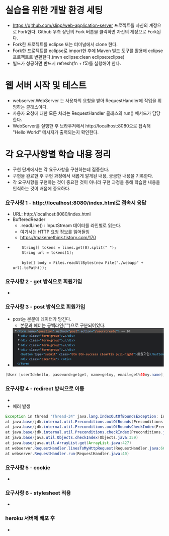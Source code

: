 # 실습을 위한 개발 환경 세팅
* https://github.com/slipp/web-application-server 프로젝트를 자신의 계정으로 Fork한다. Github 우측 상단의 Fork 버튼을 클릭하면 자신의 계정으로 Fork된다.
* Fork한 프로젝트를 eclipse 또는 터미널에서 clone 한다.
* Fork한 프로젝트를 eclipse로 import한 후에 Maven 빌드 도구를 활용해 eclipse 프로젝트로 변환한다.(mvn eclipse:clean eclipse:eclipse)
* 빌드가 성공하면 반드시 refresh(fn + f5)를 실행해야 한다.

# 웹 서버 시작 및 테스트
* webserver.WebServer 는 사용자의 요청을 받아 RequestHandler에 작업을 위임하는 클래스이다.
* 사용자 요청에 대한 모든 처리는 RequestHandler 클래스의 run() 메서드가 담당한다.
* WebServer를 실행한 후 브라우저에서 http://localhost:8080으로 접속해 "Hello World" 메시지가 출력되는지 확인한다.

# 각 요구사항별 학습 내용 정리
* 구현 단계에서는 각 요구사항을 구현하는데 집중한다. 
* 구현을 완료한 후 구현 과정에서 새롭게 알게된 내용, 궁금한 내용을 기록한다.
* 각 요구사항을 구현하는 것이 중요한 것이 아니라 구현 과정을 통해 학습한 내용을 인식하는 것이 배움에 중요하다. 

### 요구사항 1 - http://localhost:8080/index.html로 접속시 응답
* URL: http://localhost:8080/index.html
* BufferedReader
  * .readLine() : InputStream 데이터를 라인별로 읽는다.
  * 여기서는 HTTP 요청 정보를 읽어들임
  * https://makemethink.tistory.com/170
*
          String[] tokens = lines.get(0).split(" ");
          String url = tokens[1];

          byte[] body = Files.readAllBytes(new File("./webapp" + url).toPath());

### 요구사항 2 - get 방식으로 회원가입
* 

### 요구사항 3 - post 방식으로 회원가입
* post는 본문에 데이터가 담긴다.
  * 본문과 헤더는 공백라인("")으로 구분되어있다.
* ![img.png](img.png)
```java
[User [userId=hello, password=getget, name=getmy, email=get%40my.name], User [userId=asdf, password=null, name=%ED%98%84%EC%8B%9D%EB%B3%B4%EC%9D%B4, email=asdfasdf%40naver.com]]
```

### 요구사항 4 - redirect 방식으로 이동
* 
* 에러 발생
```java
Exception in thread "Thread-34" java.lang.IndexOutOfBoundsException: Index 0 out of bounds for length 0
at java.base/jdk.internal.util.Preconditions.outOfBounds(Preconditions.java:64)
at java.base/jdk.internal.util.Preconditions.outOfBoundsCheckIndex(Preconditions.java:70)
at java.base/jdk.internal.util.Preconditions.checkIndex(Preconditions.java:266)
at java.base/java.util.Objects.checkIndex(Objects.java:359)
at java.base/java.util.ArrayList.get(ArrayList.java:427)
at webserver.RequestHandler.linesToMyHttpRequest(RequestHandler.java:66)
at webserver.RequestHandler.run(RequestHandler.java:40)
```


### 요구사항 5 - cookie
* 

### 요구사항 6 - stylesheet 적용
* 

### heroku 서버에 배포 후
* 